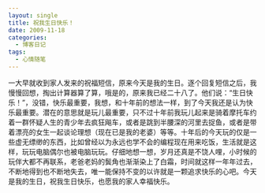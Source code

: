 ```yaml
---
layout: single
title: 祝我生日快乐！
date: 2009-11-18
categories:
  - 博客日记
tags:
  - 心情随笔
---
```


一大早就收到家人发来的祝福短信，原来今天是我的生日。逐个回复短信之后，我慢慢回想，掏出计算器算了算，哦是的，原来我已经二十八了。他们说：“生日快乐！”，没错，快乐最重要，我想，和十年前的想法一样，到了今天我还是认为快乐最重要。潜在的意思就是玩儿最重要，只不过十年前我玩儿起来是骑着摩托车约着一群怀疑人生的青少年去疯狂飚车，或者是跳到半腰深的河里去捉鱼，或者是带着漂亮的女生一起谈论理想（现在已是我的老婆）等等。十年后的今天玩的仅是一些虚无缥缈的东西，比如曾经以为永远也学不会的编程现在用来吃饭，生活就是这样，玩玩电脑偶尔也被电脑玩玩。仔细地想一想，岁月还真是不饶人哩，小时候的玩伴大都不再联系，老爸老妈的鬓角也渐渐染上了白霜，时间就这样一年年过去，不断地得到也不断地失去，唯一能保持不变的以许就是一颗追求快乐的心吧。今天是我的生日，祝我生日快乐，也愿我的家人幸福快乐。
